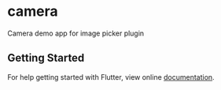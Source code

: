 # camera

Camera demo app for image picker plugin

## Getting Started

For help getting started with Flutter, view online
[documentation](https://flutter.io/).
